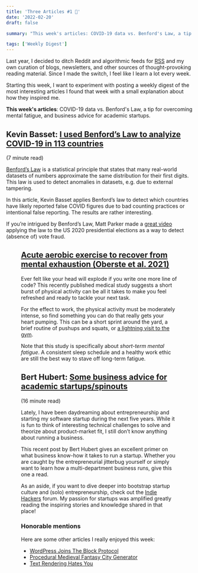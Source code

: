 ```yaml
---
title: 'Three Articles #1 📰'
date: '2022-02-20'
draft: false

summary: "This week's articles: COVID-19 data vs. Benford's Law, a tip for overcoming mental fatigue, and business advice for academic startups."

tags: ['Weekly Digest']
---
```


Last year, I decided to ditch Reddit and algorithmic feeds for [RSS](https://nl.wikipedia.org/wiki/Really_Simple_Syndication) and my own curation of blogs, newsletters, and other sources of thought-provoking reading material. Since I made the switch, I feel like I learn a lot every week.

Starting this week, I want to experiment with posting a weekly digest of the most interesting articles I found that week with a small explanation about how they inspired me.

**This week's articles**: COVID-19 data vs. Benford's Law, a tip for overcoming mental fatigue, and business advice for academic startups.

## Kevin Basset: [I used Benford’s Law to analyize COVID-19 in 113 countries](https://kevinbasset.medium.com/i-used-benfords-law-to-analyze-covid-19-in-113-countries-1a1194668069)

(7 minute read)

[Benford’s Law](https://en.wikipedia.org/wiki/Benford%27s_law) is a statistical principle that states that many real-world datasets of numbers approximate the same distribution for their first digits. This law is used to detect anomalies in datasets, e.g. due to external tampering.

In this article, Kevin Basset applies Benford’s law to detect which countries have likely reported false COVID figures due to bad counting practices or intentional false reporting. The results are rather interesting.

If you’re intrigued by Benford’s Law, Matt Parker made a [great video](https://youtu.be/etx0k1nLn78) applying the law to the US 2020 presidential elections as a way to detect (absence of) vote fraud.

<script context="module">
	import Figure from "$lib/components/components/Figure.svelte"
</script>

<Figure 
	src="https://upload.wikimedia.org/wikipedia/commons/4/46/Rozklad_benforda.svg" 
	width="600"
  title="Benford's Law: "
  caption="the distribution of first digits in many real-world numerical datasets." 
  attr="Wikipedia, public domain." 
  attrlink="https://commons.wikimedia.org/w/index.php?curid=4509760"
/>

## [Acute aerobic exercise to recover from mental exhaustion (Oberste et al. 2021)](https://doi.org/10.1016/j.physbeh.2021.113588)

Ever felt like your head will explode if you write one more line of code? This recently published medical study suggests a short burst of physical activity can be all it takes to make you feel refreshed and ready to tackle your next task.

For the effect to work, the physical activity must be moderately intense, so find something you can do that really gets your heart pumping. This can be a short sprint around the yard, a brief routine of pushups and squats, or [a lightning visit to the gym](https://news.ycombinator.com/item?id=30360791).

Note that this study is specifically about _short-term mental fatigue_. A consistent sleep schedule and a healthy work ethic are still the best way to stave off long-term fatigue.

## Bert Hubert: [Some business advice for academic startups/spinouts](https://berthub.eu/articles/posts/some-academic-business-advice/)

(16 minute read)

Lately, I have been daydreaming about entrepreneurship and starting my software startup during the next five years. While it is fun to think of interesting technical challenges to solve and theorize about product-market fit, I still don’t know anything about running a business.

This recent post by Bert Hubert gives an excellent primer on what business know-how it takes to run a startup. Whether you are caught by the entrepreneurial jitterbug yourself or simply want to learn how a multi-department business runs, give this one a read.

As an aside, if you want to dive deeper into bootstrap startup culture and (solo) entrepreneurship, check out the [Indie Hackers](https://www.indiehackers.com/) forum. My passion for startups was amplified greatly reading the inspiring stories and knowledge shared in that place!

### Honorable mentions

Here are some other articles I really enjoyed this week:

- [WordPress Joins The Block Protocol](https://www.smashingmagazine.com/2022/02/implications-wordpress-joining-block-protocol/)
- [Procedural Medieval Fantasy City Generator](https://watabou.github.io/city-generator/)
- [Text Rendering Hates You](https://gankra.github.io/blah/text-hates-you/)
